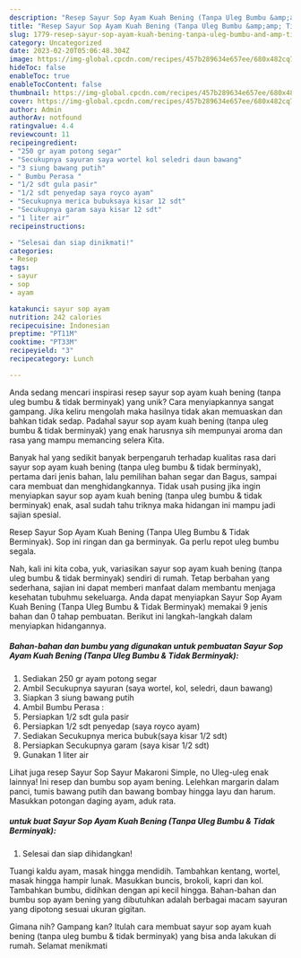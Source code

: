 ```yaml
---
description: "Resep Sayur Sop Ayam Kuah Bening (Tanpa Uleg Bumbu &amp;amp; Tidak Berminyak) yang Bisa Manjain Lidah"
title: "Resep Sayur Sop Ayam Kuah Bening (Tanpa Uleg Bumbu &amp;amp; Tidak Berminyak) yang Bisa Manjain Lidah"
slug: 1779-resep-sayur-sop-ayam-kuah-bening-tanpa-uleg-bumbu-and-amp-tidak-berminyak-yang-bisa-manjain-lidah
category: Uncategorized
date: 2023-02-20T05:06:48.304Z
image: https://img-global.cpcdn.com/recipes/457b289634e657ee/680x482cq70/sayur-sop-ayam-kuah-bening-tanpa-uleg-bumbu-tidak-berminyak-foto-resep-utama.jpg
hideToc: false
enableToc: true
enableTocContent: false
thumbnail: https://img-global.cpcdn.com/recipes/457b289634e657ee/680x482cq70/sayur-sop-ayam-kuah-bening-tanpa-uleg-bumbu-tidak-berminyak-foto-resep-utama.jpg
cover: https://img-global.cpcdn.com/recipes/457b289634e657ee/680x482cq70/sayur-sop-ayam-kuah-bening-tanpa-uleg-bumbu-tidak-berminyak-foto-resep-utama.jpg
author: Admin
authorAv: notfound
ratingvalue: 4.4
reviewcount: 11
recipeingredient:
- "250 gr ayam potong segar"
- "Secukupnya sayuran saya wortel kol seledri daun bawang"
- "3 siung bawang putih"
- " Bumbu Perasa "
- "1/2 sdt gula pasir"
- "1/2 sdt penyedap saya royco ayam"
- "Secukupnya merica bubuksaya kisar 12 sdt"
- "Secukupnya garam saya kisar 12 sdt"
- "1 liter air"
recipeinstructions:

- "Selesai dan siap dinikmati!"
categories:
- Resep
tags:
- sayur
- sop
- ayam

katakunci: sayur sop ayam 
nutrition: 242 calories
recipecuisine: Indonesian
preptime: "PT11M"
cooktime: "PT33M"
recipeyield: "3"
recipecategory: Lunch

---
```





Anda sedang mencari inspirasi resep sayur sop ayam kuah bening (tanpa uleg bumbu &amp; tidak berminyak) yang unik? Cara menyiapkannya sangat gampang. Jika keliru mengolah maka hasilnya tidak akan memuaskan dan bahkan tidak sedap. Padahal sayur sop ayam kuah bening (tanpa uleg bumbu &amp; tidak berminyak) yang enak harusnya sih mempunyai aroma dan rasa yang mampu memancing selera Kita.





Banyak hal yang sedikit banyak berpengaruh terhadap kualitas rasa dari sayur sop ayam kuah bening (tanpa uleg bumbu &amp; tidak berminyak), pertama dari jenis bahan, lalu pemilihan bahan segar dan Bagus, sampai cara membuat dan menghidangkannya. Tidak usah pusing jika ingin menyiapkan sayur sop ayam kuah bening (tanpa uleg bumbu &amp; tidak berminyak) enak,      asal sudah tahu triknya maka hidangan ini mampu jadi sajian spesial.














Resep Sayur Sop Ayam Kuah Bening (Tanpa Uleg Bumbu &amp; Tidak Berminyak). Sop ini ringan dan ga berminyak. Ga perlu repot uleg bumbu segala.






Nah, kali ini kita coba, yuk, variasikan sayur sop ayam kuah bening (tanpa uleg bumbu &amp; tidak berminyak) sendiri di rumah. Tetap berbahan yang sederhana, sajian ini dapat memberi manfaat dalam membantu menjaga kesehatan tubuhmu sekeluarga. Anda dapat menyiapkan Sayur Sop Ayam Kuah Bening (Tanpa Uleg Bumbu &amp; Tidak Berminyak) memakai 9 jenis bahan dan 0 tahap pembuatan. Berikut ini langkah-langkah dalam menyiapkan hidangannya.

<!--inarticleads1-->

##### Bahan-bahan dan bumbu yang digunakan untuk pembuatan Sayur Sop Ayam Kuah Bening (Tanpa Uleg Bumbu &amp; Tidak Berminyak):

1. Sediakan 250 gr ayam potong segar
1. Ambil Secukupnya sayuran (saya wortel, kol, seledri, daun bawang)
1. Siapkan 3 siung bawang putih
1. Ambil  Bumbu Perasa :
1. Persiapkan 1/2 sdt gula pasir
1. Persiapkan 1/2 sdt penyedap (saya royco ayam)
1. Sediakan Secukupnya merica bubuk(saya kisar 1/2 sdt)
1. Persiapkan Secukupnya garam (saya kisar 1/2 sdt)
1. Gunakan 1 liter air


Lihat juga resep Sayur Sop Sayur Makaroni Simple, no Uleg-uleg enak lainnya! Ini resep dan bumbu sop ayam bening. Lelehkan margarin dalam panci, tumis bawang putih dan bawang bombay hingga layu dan harum. Masukkan potongan daging ayam, aduk rata. 

<!--inarticleads2-->

#####  untuk buat Sayur Sop Ayam Kuah Bening (Tanpa Uleg Bumbu &amp; Tidak Berminyak):


1. Selesai dan siap dihidangkan!

Tuangi kaldu ayam, masak hingga mendidih. Tambahkan kentang, wortel, masak hingga hampir lunak. Masukkan buncis, brokoli, kapri dan kol. Tambahkan bumbu, didihkan dengan api kecil hingga. Bahan-bahan dan bumbu sop ayam bening yang dibutuhkan adalah berbagai macam sayuran yang dipotong sesuai ukuran gigitan. 

Gimana nih? Gampang kan? Itulah cara membuat sayur sop ayam kuah bening (tanpa uleg bumbu &amp; tidak berminyak) yang bisa anda lakukan di rumah. Selamat menikmati
